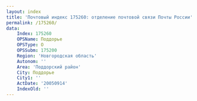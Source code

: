 ```yaml
---
layout: index
title: 'Почтовый индекс 175260: отделение почтовой связи Почты России'
permalink: /175260/
data:
    Index: 175260
    OPSName: Поддорье
    OPSType: О
    OPSSubm: 175200
    Region: 'Новгородская область'
    Autonom: ''
    Area: 'Поддорский район'
    City: Поддорье
    City1: ''
    ActDate: '20050914'
    IndexOld: ''
---
```

